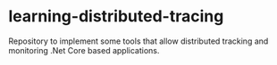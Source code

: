 # learning-distributed-tracing
Repository to implement some tools that allow distributed tracking and monitoring .Net Core based applications.
